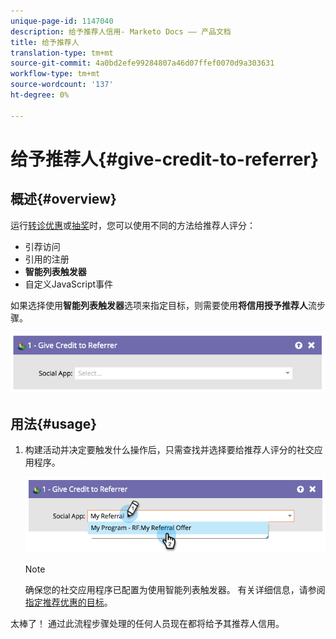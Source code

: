```yaml
---
unique-page-id: 1147040
description: 给予推荐人信用- Marketo Docs —— 产品文档
title: 给予推荐人
translation-type: tm+mt
source-git-commit: 4a0bd2efe99284807a46d07ffef0070d9a303631
workflow-type: tm+mt
source-wordcount: '137'
ht-degree: 0%

---
```



# 给予推荐人{#give-credit-to-referrer}

## 概述{#overview}

运行[转诊优惠](/help/marketo/product-docs/demand-generation/social/referral-offers/create-a-referral-offer.md)或[抽奖](/help/marketo/product-docs/demand-generation/social/sweepstakes/create-sweepstakes.md)时，您可以使用不同的方法给推荐人评分：

* 引荐访问
* 引用的注册
* **智能列表触发器**
* 自定义JavaScript事件

如果选择使用&#x200B;**智能列表触发器**&#x200B;选项来指定目标，则需要使用&#x200B;**将信用授予推荐人**&#x200B;流步骤。

![](assets/image2014-9-22-15-3a59-3a18.png)

## 用法{#usage}

1. 构建活动并决定要触发什么操作后，只需查找并选择要给推荐人评分的社交应用程序。

   ![](assets/image2014-9-22-15-3a59-3a39.png)

   >[!NOTE]
   >
   >确保您的社交应用程序已配置为使用智能列表触发器。 有关详细信息，请参阅[指定推荐优惠的目标](/help/marketo/product-docs/demand-generation/social/referral-offers/specify-goal-for-referral-offer.md)。

太棒了！ 通过此流程步骤处理的任何人员现在都将给予其推荐人信用。
